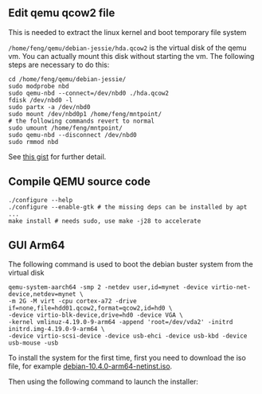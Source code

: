 ## Edit qemu qcow2 file
This is needed to extract the linux kernel and boot temporary file system

`/home/feng/qemu/debian-jessie/hda.qcow2` is the virtual disk of the qemu vm. You can actually mount this disk without
starting the vm. The following steps are necessary to do this:
```shell
cd /home/feng/qemu/debian-jessie/
sudo modprobe nbd
sudo qemu-nbd --connect=/dev/nbd0 ./hda.qcow2
fdisk /dev/nbd0 -l
sudo partx -a /dev/nbd0
sudo mount /dev/nbd0p1 /home/feng/mntpoint/
# the following commands revert to normal
sudo umount /home/feng/mntpoint/
sudo qemu-nbd --disconnect /dev/nbd0
sudo rmmod nbd
```
See [this gist](https://gist.github.com/shamil/62935d9b456a6f9877b5) for further detail.

## Compile QEMU source code
```
./configure --help
./configure --enable-gtk # the missing deps can be installed by apt ...
make install # needs sudo, use make -j28 to accelerate
```

## GUI Arm64
The following command is used to boot the debian buster system from the virtual disk
```
qemu-system-aarch64 -smp 2 -netdev user,id=mynet -device virtio-net-device,netdev=mynet \
-m 2G -M virt -cpu cortex-a72 -drive if=none,file=hdd01.qcow2,format=qcow2,id=hd0 \
-device virtio-blk-device,drive=hd0 -device VGA \
-kernel vmlinuz-4.19.0-9-arm64 -append 'root=/dev/vda2' -initrd initrd.img-4.19.0-9-arm64 \
-device virtio-scsi-device -device usb-ehci -device usb-kbd -device usb-mouse -usb
```
To install the system for the first time, first you need to download the iso file, for example
[debian-10.4.0-arm64-netinst.iso](https://mirrors.tuna.tsinghua.edu.cn/debian-cd/10.4.0/arm64/iso-cd/debian-10.4.0-arm64-netinst.iso).

Then using the following command to launch the installer:
